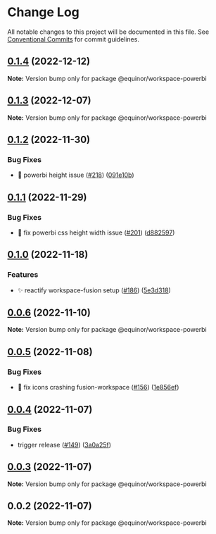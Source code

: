 # Change Log

All notable changes to this project will be documented in this file.
See [Conventional Commits](https://conventionalcommits.org) for commit guidelines.

## [0.1.4](https://github.com/equinor/fusion-workspace/compare/@equinor/workspace-powerbi@0.1.3...@equinor/workspace-powerbi@0.1.4) (2022-12-12)

**Note:** Version bump only for package @equinor/workspace-powerbi

## [0.1.3](https://github.com/equinor/fusion-workspace/compare/@equinor/workspace-powerbi@0.1.2...@equinor/workspace-powerbi@0.1.3) (2022-12-07)

**Note:** Version bump only for package @equinor/workspace-powerbi

## [0.1.2](https://github.com/equinor/fusion-workspace/compare/@equinor/workspace-powerbi@0.1.1...@equinor/workspace-powerbi@0.1.2) (2022-11-30)

### Bug Fixes

-   :bug: powerbi height issue ([#218](https://github.com/equinor/fusion-workspace/issues/218)) ([091e10b](https://github.com/equinor/fusion-workspace/commit/091e10b4425693a080b56c44ddab72b405fffbee))

## [0.1.1](https://github.com/equinor/fusion-workspace/compare/@equinor/workspace-powerbi@0.1.0...@equinor/workspace-powerbi@0.1.1) (2022-11-29)

### Bug Fixes

-   :bug: fix powerbi css height width issue ([#201](https://github.com/equinor/fusion-workspace/issues/201)) ([d882597](https://github.com/equinor/fusion-workspace/commit/d88259751a76f343c94ee81d4475b6dfa2f2b714))

## [0.1.0](https://github.com/equinor/fusion-workspace/compare/@equinor/workspace-powerbi@0.0.6...@equinor/workspace-powerbi@0.1.0) (2022-11-18)

### Features

-   :sparkles: reactify workspace-fusion setup ([#186](https://github.com/equinor/fusion-workspace/issues/186)) ([5e3d318](https://github.com/equinor/fusion-workspace/commit/5e3d318c8193271fbddeab261ce26e4827eb6321))

## [0.0.6](https://github.com/equinor/fusion-workspace/compare/@equinor/workspace-powerbi@0.0.5...@equinor/workspace-powerbi@0.0.6) (2022-11-10)

**Note:** Version bump only for package @equinor/workspace-powerbi

## [0.0.5](https://github.com/equinor/fusion-workspace/compare/@equinor/workspace-powerbi@0.0.4...@equinor/workspace-powerbi@0.0.5) (2022-11-08)

### Bug Fixes

-   :bug: fix icons crashing fusion-workspace ([#156](https://github.com/equinor/fusion-workspace/issues/156)) ([1e856ef](https://github.com/equinor/fusion-workspace/commit/1e856efabad89c791864f5b389163469e3e3b7f5))

## [0.0.4](https://github.com/equinor/fusion-workspace/compare/@equinor/workspace-powerbi@0.0.3...@equinor/workspace-powerbi@0.0.4) (2022-11-07)

### Bug Fixes

-   trigger release ([#149](https://github.com/equinor/fusion-workspace/issues/149)) ([3a0a25f](https://github.com/equinor/fusion-workspace/commit/3a0a25fc280438dd75dad428e7480eaf6d5328e3))

## [0.0.3](https://github.com/equinor/fusion-workspace/compare/@equinor/workspace-powerbi@0.0.2...@equinor/workspace-powerbi@0.0.3) (2022-11-07)

**Note:** Version bump only for package @equinor/workspace-powerbi

## 0.0.2 (2022-11-07)

**Note:** Version bump only for package @equinor/workspace-powerbi
